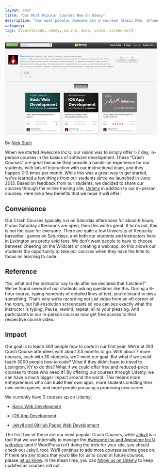 ```yaml
---
layout: post
title: "Our Most Popular Courses Now On Udemy"
description: "Our most popular Awesome Inc U courses (Basic Web, iPhone Apps) are now available via the online training site Udemy."
category: 
tags: [learntocode, udemy, online, mooc, video, screencast]
---
```


[![awesomeinc profile on Udemy](/img/blog/awesomeinc-udemy-profile.png)](https://www.udemy.com/u/awesomeinc/)

By [Nick Such](https://plus.google.com/+NickSuch/)

When we started Awesome Inc U, our vision was to simply offer 1-2 day, in-person courses in the basics of software development. These "Crash Courses" are great because they provide a hands-on experience for our students, with lots of interaction with our instructional team, and they happen 2-3 times per month. While this was a great way to get started, we’ve learned a few things from our students since we launched in June 2013. Based on feedback from our students, we decided to share our courses through the online training site, [Udemy](https://www.udemy.com/u/awesomeinc/) in addition to our in-person courses. Here are a few benefits that we hope it will offer:

<!--break-->

## Convenience

Our Crash Courses typically run on Saturday afternoons for about 6 hours. If your Saturday afternoons are open, then this works great. It turns out, this is not the case for everyone. There are quite a few University of Kentucky basketball games on Saturdays, and both our students and instructors here in Lexington are pretty avid fans. We don’t want people to have to choose between cheering on the Wildcats or creating a web app, so this allows our students the opportunity to take our courses when they have the time to focus on learning to code.

## Reference

"So, what did the instructor say to do after we declared that function?" We’ve found several of our students asking questions like this. During a 6-hour course, typing hundreds of detailed lines of text, you’re bound to miss something. That’s why we’re recording not just video from an oft corner of the room, but full-resolution screencasts so you can see exactly what the instructor is typing. Pause, rewind, repeat, all to your pleasing. And participants in our in-person courses now get free access to their respective course video.

## Impact

Our goal is to teach 500 people how to code in our first year. We’re at 293 Crash Course attendees with about 3.5 months to go. With about 7 more courses, each with 30 students, we’ll meet our goal. But what if we could teach 5000 people how to code? What if they didn’t have to travel to Lexington, KY to do this? What if we could offer free and reduced-price courses to those who need it? By offering our courses through Udemy, we can have a much bigger impact around the world. This means more entrepreneurs who can build their own apps, more students creating their own video games, and more people pursuing a promising new career.

We currently have 3 courses up on Udemy:

* [Basic Web Development](https://www.udemy.com/basic-web-crash-course/?couponCode=aincwebsite)

* [iOS App Development](https://www.udemy.com/iphone-app-crash-course/?couponCode=aincwebsite)

* [Jekyll and GitHub Pages Web Development](https://www.udemy.com/jekyll-and-github-pages/?couponCode=aincwebsite)

The first two of these are our most popular Crash Courses, while [Jekyll](http://jekyllrb.com/) is a tool that we use internally to manage the [Awesome Inc and Awesome Inc U websites](http://github.com/ainc) (and if WordPress isn’t doing the trick for your site, you should check out Jekyll, too). We’ll continue to add more courses as time goes on. If there are any topics that you’d like for us to cover in future courses, please [let us know](https://www.facebook.com/awesomeincorporated). In the mean time, you can [follow us on Udemy](https://www.udemy.com/u/awesomeinc/) to keep updated as courses roll out.

